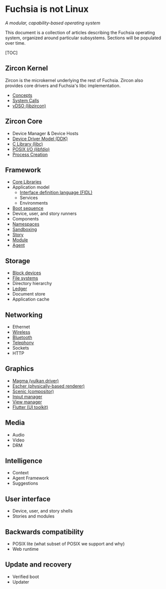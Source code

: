 # Fuchsia is not Linux
_A modular, capability-based operating system_

This document is a collection of articles describing the Fuchsia operating system,
organized around particular subsystems. Sections will be populated over time.

[TOC]

## Zircon Kernel

Zircon is the microkernel underlying the rest of Fuchsia. Zircon
also provides core drivers and Fuchsia's libc implementation.

 - [Concepts][zircon-concepts]
 - [System Calls][zircon-syscalls]
 - [vDSO (libzircon)][zircon-vdso]

## Zircon Core

 - Device Manager & Device Hosts
 - [Device Driver Model (DDK)][zircon-ddk]
 - [C Library (libc)](libc.md)
 - [POSIX I/O (libfdio)](life_of_an_open.md)
 - [Process Creation](process_creation.md)

## Framework

 - [Core Libraries](core_libraries.md)
 - Application model
   - [Interface definition language (FIDL)][FIDL]
   - Services
   - Environments
 - [Boot sequence](boot_sequence.md)
 - Device, user, and story runners
 - Components
 - [Namespaces](namespaces.md)
 - [Sandboxing](sandboxing.md)
 - [Story][framework-story]
 - [Module][framework-module]
 - [Agent][framework-agent]

## Storage

 - [Block devices](block_devices.md)
 - [File systems](filesystems.md)
 - Directory hierarchy
 - [Ledger][ledger]
 - Document store
 - Application cache

## Networking

 - Ethernet
 - [Wireless](wireless_networking.md)
 - [Bluetooth][bluetooth]
 - [Telephony][telephony]
 - Sockets
 - HTTP

## Graphics

 - [Magma (vulkan driver)][magma]
 - [Escher (physically-based renderer)][escher]
 - [Scenic (compositor)][scenic]
 - [Input manager][input-manager]
 - [View manager][view-manager]
 - [Flutter (UI toolkit)][flutter]

## Media

 - Audio
 - Video
 - DRM

## Intelligence

 - Context
 - Agent Framework
 - Suggestions

## User interface

 - Device, user, and story shells
 - Stories and modules

## Backwards compatibility

 - POSIX lite (what subset of POSIX we support and why)
 - Web runtime

## Update and recovery

 - Verified boot
 - Updater

[zircon-concepts]: https://fuchsia.googlesource.com/zircon/+/master/docs/concepts.md
[zircon-syscalls]: https://fuchsia.googlesource.com/zircon/+/master/docs/syscalls.md
[zircon-vdso]: https://fuchsia.googlesource.com/zircon/+/master/docs/vdso.md
[zircon-ddk]: https://fuchsia.googlesource.com/zircon/+/HEAD/docs/ddk/overview.md
[FIDL]: ../development/languages/fidl/README.md
[framework-story]: https://fuchsia.googlesource.com/peridot/+/master/docs/modular/story.md
[framework-module]: https://fuchsia.googlesource.com/peridot/+/master/docs/modular/module.md
[framework-agent]: https://fuchsia.googlesource.com/peridot/+/master/docs/modular/agent.md
[ledger]: https://fuchsia.googlesource.com/peridot/+/master/docs/ledger/README.md
[bluetooth]: https://fuchsia.googlesource.com/garnet/+/HEAD/bin/bluetooth/README.md
[telephony]: https://fuchsia.googlesource.com/garnet/+/HEAD/bin/telephony/README.md
[magma]: https://fuchsia.googlesource.com/garnet/+/master/lib/magma/
[escher]: https://fuchsia.googlesource.com/garnet/+/master/public/lib/escher/
[scenic]: https://fuchsia.googlesource.com/garnet/+/master/docs/ui/scenic.md
[input-manager]: https://fuchsia.googlesource.com/garnet/+/master/docs/ui/input.md
[view-manager]: https://fuchsia.googlesource.com/garnet/+/master/bin/ui/view_manager/
[flutter]: https://flutter.io/
